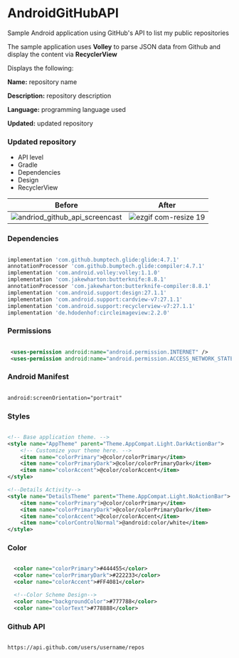 # AndroidGitHubAPI

Sample Android application using GitHub's API to list my public repositories

The sample application uses **Volley** to parse JSON data from Github and display the content via **RecyclerView**

Displays the following:

**Name:**  repository name

**Description:** repository description

**Language:** programming language used

**Updated:** updated repository

### Updated repository

- API level
- Gradle
- Dependencies
- Design
- RecyclerView

| Before        | After         |
| ------------- |:-------------:|
| ![andriod_github_api_screencast](https://cloud.githubusercontent.com/assets/11635523/16028137/caebace6-31a1-11e6-96fe-7244874ebff3.gif)     | ![ezgif com-resize 19](https://user-images.githubusercontent.com/11635523/43167352-f3fb8d32-8f5e-11e8-8283-2403f2fa5713.gif) |




### Dependencies

```gradle

implementation 'com.github.bumptech.glide:glide:4.7.1'
annotationProcessor 'com.github.bumptech.glide:compiler:4.7.1'
implementation 'com.android.volley:volley:1.1.0'
implementation 'com.jakewharton:butterknife:8.8.1'
annotationProcessor 'com.jakewharton:butterknife-compiler:8.8.1'
implementation 'com.android.support:design:27.1.1'
implementation 'com.android.support:cardview-v7:27.1.1'
implementation 'com.android.support:recyclerview-v7:27.1.1'
implementation 'de.hdodenhof:circleimageview:2.2.0'

```

### Permissions

```xml

 <uses-permission android:name="android.permission.INTERNET" />
 <uses-permission android:name="android.permission.ACCESS_NETWORK_STATE"/>

```

### Android Manifest
```xml

android:screenOrientation="portrait"

```

### Styles
```xml

<!-- Base application theme. -->
<style name="AppTheme" parent="Theme.AppCompat.Light.DarkActionBar">
    <!-- Customize your theme here. -->
    <item name="colorPrimary">@color/colorPrimary</item>
    <item name="colorPrimaryDark">@color/colorPrimaryDark</item>
    <item name="colorAccent">@color/colorAccent</item>
</style>

<!--Details Activity-->
<style name="DetailsTheme" parent="Theme.AppCompat.Light.NoActionBar">
    <item name="colorPrimary">@color/colorPrimary</item>
    <item name="colorPrimaryDark">@color/colorPrimaryDark</item>
    <item name="colorAccent">@color/colorAccent</item>
    <item name="colorControlNormal">@android:color/white</item>
</style>

```

### Color
```xml

  <color name="colorPrimary">#444455</color>
  <color name="colorPrimaryDark">#222233</color>
  <color name="colorAccent">#FF4081</color>

  <!--Color Scheme Design-->
  <color name="backgroundColor">#777788</color>
  <color name="colorText">#778888</color>

```


### Github API
```url

https://api.github.com/users/username/repos

```

